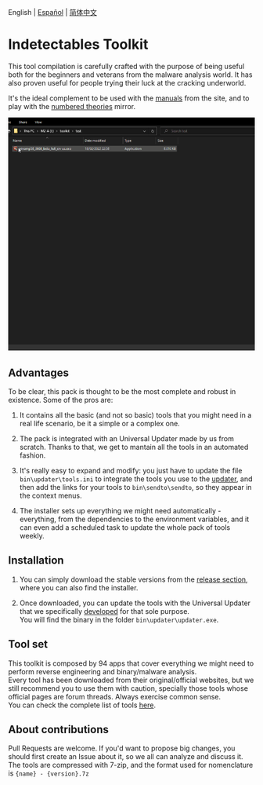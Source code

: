 English | [Español](README.ES.md) | [简体中文](README.zh_CN.md)

# Indetectables Toolkit

This tool compilation is carefully crafted with the purpose of being useful both for the beginners and veterans from the malware analysis world. It has also proven useful for people trying their luck at the cracking underworld.

It's the ideal complement to be used with the [manuals](https://github.com/indetectables-net/manuals) from the site, and to play with the [numbered theories](https://github.com/indetectables-net/teorias-numeradas) mirror.

![](assets/demo.gif)


## Advantages

To be clear, this pack is thought to be the most complete and robust in existence. Some of the pros are:

1. It contains all the basic (and not so basic) tools that you might need in a real life scenario, be it a simple or a complex one.

2. The pack is integrated with an Universal Updater made by us from scratch. Thanks to that, we get to mantain all the tools in an automated fashion.

3. It's really easy to expand and modify: you just have to update the file `bin\updater\tools.ini` to integrate the tools you use to the [updater](https://github.com/xchwarze/universal-tool-updater), and then add the links for your tools to `bin\sendto\sendto`, so they appear in the context menus.

4. The installer sets up everything we might need automatically - everything, from the dependencies to the environment variables, and it can even add a scheduled task to update the whole pack of tools weekly.


## Installation

1. You can simply download the stable versions from the [release section](https://github.com/indetectables-net/toolkit/releases), where you can also find the installer.

2. Once downloaded, you can update the tools with the Universal Updater that we specifically [developed](https://github.com/xchwarze/universal-tool-updater) for that sole purpose. <br/>
You will find the binary in the folder `bin\updater\updater.exe`.


## Tool set

This toolkit is composed by 94 apps that cover everything we might need to perform reverse engineering and binary/malware analysis. <br/>
Every tool has been downloaded from their original/official websites, but we still recommend you to use them with caution, specially those tools whose official pages are forum threads. Always exercise common sense. <br/>
You can check the complete list of tools [here](TOOLS.md).


## About contributions

Pull Requests are welcome. If you'd want to propose big changes, you should first create an Issue about it, so we all can analyze and discuss it. The tools are compressed with 7-zip, and the format used for nomenclature is `{name} - {version}.7z`

